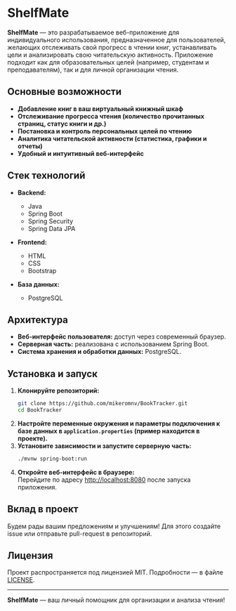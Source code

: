 # ShelfMate

**ShelfMate** — это разрабатываемое веб-приложение для индивидуального использования, предназначенное для пользователей, желающих отслеживать свой прогресс в чтении книг, устанавливать цели и анализировать свою читательскую активность. Приложение подходит как для образовательных целей (например, студентам и преподавателям), так и для личной организации чтения.

## Основные возможности

- **Добавление книг в ваш виртуальный книжный шкаф**
- **Отслеживание прогресса чтения (количество прочитанных страниц, статус книги и др.)**
- **Постановка и контроль персональных целей по чтению**
- **Аналитика читательской активности (статистика, графики и отчеты)**
- **Удобный и интуитивный веб-интерфейс**

## Стек технологий

- **Backend:**
  - Java
  - Spring Boot
  - Spring Security
  - Spring Data JPA

- **Frontend:**
  - HTML
  - CSS
  - Bootstrap

- **База данных:**
  - PostgreSQL

## Архитектура

- **Веб-интерфейс пользователя:** доступ через современный браузер.
- **Серверная часть:** реализована с использованием Spring Boot.
- **Система хранения и обработки данных:** PostgreSQL.

## Установка и запуск

1. **Клонируйте репозиторий:**
   ```bash
   git clone https://github.com/mikeromnv/BookTracker.git
   cd BookTracker
   ```
2. **Настройте переменные окружения и параметры подключения к базе данных в `application.properties` (пример находится в проекте).**
3. **Установите зависимости и запустите серверную часть:**
   ```bash
   ./mvnw spring-boot:run
   ```
4. **Откройте веб-интерфейс в браузере:**  
   Перейдите по адресу [http://localhost:8080](http://localhost:8080) после запуска приложения.

## Вклад в проект

Будем рады вашим предложениям и улучшениям! Для этого создайте issue или отправьте pull-request в репозиторий.

## Лицензия

Проект распространяется под лицензией MIT. Подробности — в файле [LICENSE](LICENSE).

---

**ShelfMate** — ваш личный помощник для организации и анализа чтения!
